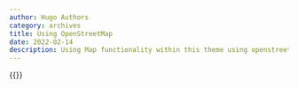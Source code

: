 ```yaml
---
author: Hugo Authors
category: archives
title: Using OpenStreetMap
date: 2022-02-14
description: Using Map functionality within this theme using openstreetmap
---
```


{{<openstreetmap mapName="demo-map_1" scale="14" coordX="-37.7989" coordY="145.0003">}}